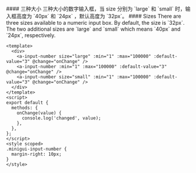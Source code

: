 <cn>
#### 三种大小
三种大小的数字输入框，当 size 分别为 `large` 和 `small` 时，输入框高度为 `40px` 和 `24px` ，默认高度为 `32px`。
</cn>

<us>
#### Sizes
There are three sizes available to a numeric input box. By default, the size is `32px`. The two additional sizes are `large` and `small` which means `40px` and `24px`, respectively.
</us>

```vue
<template>
  <div>
    <a-input-number size="large" :min="1" :max="100000" :default-value="3" @change="onChange" />
    <a-input-number :min="1" :max="100000" :default-value="3" @change="onChange" />
    <a-input-number size="small" :min="1" :max="100000" :default-value="3" @change="onChange" />
  </div>
</template>
<script>
export default {
  methods: {
    onChange(value) {
      console.log('changed', value);
    },
  },
};
</script>
<style scoped>
.minigui-input-number {
  margin-right: 10px;
}
</style>
```
